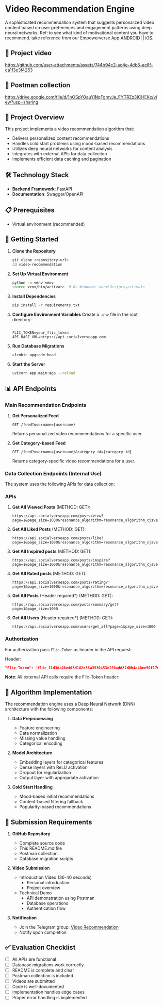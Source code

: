 # Video Recommendation Engine

A sophisticated recommendation system that suggests personalized video content based on user preferences and engagement patterns using deep neural networks. Ref: to see what kind of motivational content you have to recommend, take reference from our Empowerverse App [ANDROID](https://play.google.com/store/apps/details?id=com.empowerverse.app) || [iOS](https://apps.apple.com/us/app/empowerverse/id6449552284).


##  🎥 Project video

https://github.com/user-attachments/assets/744b94c2-ac4e-4db5-ae6f-ca1f3e3f4263


## 🚀 Postman collection

https://drive.google.com/file/d/1nOSpYOauYlNqFgmyJe_FYTRZz3ICHEKz/view?usp=sharing




## 🎯 Project Overview

This project implements a video recommendation algorithm that:

- Delivers personalized content recommendations
- Handles cold start problems using mood-based recommendations
- Utilizes deep neural networks for content analysis
- Integrates with external APIs for data collection
- Implements efficient data caching and pagination

## 🛠️ Technology Stack

- **Backend Framework**: FastAPI
- **Documentation**: Swagger/OpenAPI

## 📋 Prerequisites

- Virtual environment (recommended)

## 🚀 Getting Started

1. **Clone the Repository**

   ```bash
   git clone <repository-url>
   cd video-recommendation
   ```

2. **Set Up Virtual Environment**

   ```bash
   python -m venv venv
   source venv/bin/activate  # On Windows: venv\Scripts\activate
   ```

3. **Install Dependencies**

   ```bash
   pip install -r requirements.txt
   ```

4. **Configure Environment Variables**
   Create a `.env` file in the root directory:

   ```env

   FLIC_TOKEN=your_flic_token
   API_BASE_URL=https://api.socialverseapp.com
   ```

5. **Run Database Migrations**

   ```bash
   alembic upgrade head
   ```

6. **Start the Server**

   ```bash
   uvicorn app.main:app --reload
   ```

## 📊 API Endpoints

### Main Recommendation Endpoints

1. **Get Personalized Feed**

   ```
   GET /feed?username={username}
   ```

   Returns personalized video recommendations for a specific user.

2. **Get Category-based Feed**

   ```
   GET /feed?username={username}&category_id={category_id}
   ```

   Returns category-specific video recommendations for a user.

### Data Collection Endpoints (Internal Use)

The system uses the following APIs for data collection:

### APIs

1. **Get All Viewed Posts** (METHOD: GET):

   ```
   https://api.socialverseapp.com/posts/view?page=1&page_size=1000&resonance_algorithm=resonance_algorithm_cjsvervb7dbhss8bdrj89s44jfjdbsjd0xnjkbvuire8zcjwerui3njfbvsujc5if
   ```

2. **Get All Liked Posts** (METHOD: GET):

   ```
   https://api.socialverseapp.com/posts/like?page=1&page_size=1000&resonance_algorithm=resonance_algorithm_cjsvervb7dbhss8bdrj89s44jfjdbsjd0xnjkbvuire8zcjwerui3njfbvsujc5if
   ```

3. **Get All Inspired posts** (METHOD: GET):

   ```
   https://api.socialverseapp.com/posts/inspire?page=1&page_size=1000&resonance_algorithm=resonance_algorithm_cjsvervb7dbhss8bdrj89s44jfjdbsjd0xnjkbvuire8zcjwerui3njfbvsujc5if
   ```

4. **Get All Rated posts** (METHOD: GET):

   ```
   https://api.socialverseapp.com/posts/rating?page=1&page_size=1000&resonance_algorithm=resonance_algorithm_cjsvervb7dbhss8bdrj89s44jfjdbsjd0xnjkbvuire8zcjwerui3njfbvsujc5if
   ```

5. **Get All Posts** (Header required\*) (METHOD: GET):

   ```
   https://api.socialverseapp.com/posts/summary/get?page=1&page_size=1000
   ```

6. **Get All Users** (Header required\*) (METHOD: GET):

   ```
   https://api.socialverseapp.com/users/get_all?page=1&page_size=1000
   ```

### Authorization

For autherization pass `Flic-Token` as header in the API request:

Header:

```json
"Flic-Token": "flic_11d3da28e403d182c36a3530453e290add87d0b4a40ee50f17611f180d47956f"
```

**Note**: All external API calls require the Flic-Token header:

## 🧮 Algorithm Implementation

The recommendation engine uses a Deep Neural Network (DNN) architecture with the following components:

1. **Data Preprocessing**

   - Feature engineering
   - Data normalization
   - Missing value handling
   - Categorical encoding

2. **Model Architecture**

   - Embedding layers for categorical features
   - Dense layers with ReLU activation
   - Dropout for regularization
   - Output layer with appropriate activation

3. **Cold Start Handling**

   - Mood-based initial recommendations
   - Content-based filtering fallback
   - Popularity-based recommendations

## 📝 Submission Requirements

1. **GitHub Repository**

   - Complete source code
   - This README.md file
   - Postman collection
   - Database migration scripts

2. **Video Submission**

   - Introduction Video (30-40 seconds)
     - Personal introduction
     - Project overview
   - Technical Demo
     - API demonstration using Postman
     - Database operations
     - Authentication flow

3. **Notification**

   - Join the Telegram group: [Video Recommendation](https://t.me/+VljbLT8o75QxN2I9)
   - Notify upon completion

## ✅ Evaluation Checklist

- [ ] All APIs are functional
- [ ] Database migrations work correctly
- [ ] README is complete and clear
- [ ] Postman collection is included
- [ ] Videos are submitted
- [ ] Code is well-documented
- [ ] Implementation handles edge cases
- [ ] Proper error handling is implemented
